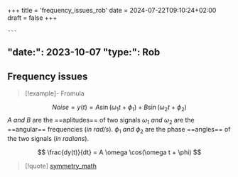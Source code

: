 +++
title = 'frequency_issues_rob'
date = 2024-07-22T09:10:24+02:00
draft = false
+++

    ---
"date:": 2023-10-07
"type:": Rob
---
## Frequency issues 


>[!example]- Fromula

$$ Noise = y(t) = A \sin(\omega_1 t + \phi_1) + B \sin(\omega_2 t + \phi_2) $$
$A$ $and$ $B$ are the ==aplitudes== of two signals 
$\omega_1$ $and$ $\omega_2$  are the ==angular== frequencies (*in rad/s*).
$\phi_1$ $and$ $\phi_2$  are the phase ==angles== of the two signals (*in radians*).

$$ \frac{dy(t)}{dt} = A \omega \cos(\omega t + \phi) $$




>[!quote] [symmetry_math](/symmetry_math.md)